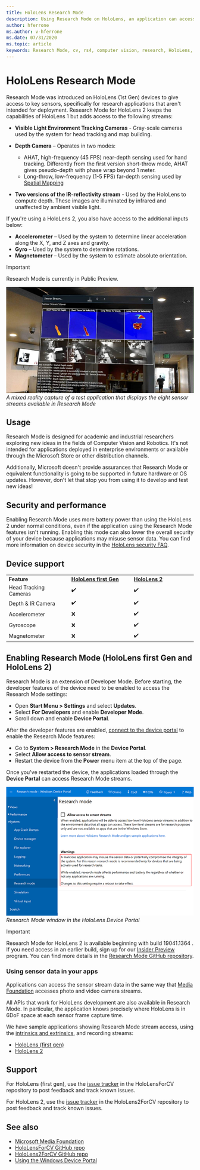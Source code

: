```yaml
---
title: HoloLens Research Mode
description: Using Research Mode on HoloLens, an application can access key device sensor streams (depth, environment tracking, and IR-reflectivity).
author: hferrone
ms.author: v-hferrone
ms.date: 07/31/2020
ms.topic: article
keywords: Research Mode, cv, rs4, computer vision, research, HoloLens, HoloLens 2
---
```



# HoloLens Research Mode

Research Mode was introduced on HoloLens (1st Gen) devices to give access to key sensors, specifically for research applications that aren't intended for deployment.  Research Mode for HoloLens 2 keeps the capabilities of HoloLens 1 but adds access to the following streams:

* **Visible Light Environment Tracking Cameras** - Gray-scale cameras used by the system for head tracking and map building.
* **Depth Camera** – Operates in two modes:  
    + AHAT, high-frequency (45 FPS) near-depth sensing used for hand tracking. Differently from the first version short-throw mode, AHAT gives pseudo-depth with phase wrap beyond 1 meter. 
    + Long-throw, low-frequency (1-5 FPS) far-depth sensing used by [Spatial Mapping](../../design/spatial-mapping.md)

* **Two versions of the IR-reflectivity stream** - Used by the HoloLens to compute depth. These images are illuminated by infrared and unaffected by ambient visible light.

If you're using a HoloLens 2, you also have access to the additional inputs below:

* **Accelerometer** – Used by the system to determine linear acceleration along the X, Y, and Z axes and gravity.
* **Gyro** – Used by the system to determine rotations.
* **Magnetometer** – Used by the system to estimate absolute orientation.

> [!IMPORTANT]
> Research Mode is currently in Public Preview. 

![Research Mode app screenshot](images/sensor-stream-viewer.jpg)<br>
*A mixed reality capture of a test application that displays the eight sensor streams available in Research Mode*

## Usage

Research Mode is designed for academic and industrial researchers exploring new ideas in the fields of Computer Vision and Robotics.  It's not intended for applications deployed in enterprise environments or available through the Microsoft Store or other distribution channels.

Additionally, Microsoft doesn't provide assurances that Research Mode or equivalent functionality is going to be supported in future hardware or OS updates. However, don't let that stop you from using it to develop and test new ideas!

## Security and performance

Enabling Research Mode uses more battery power than using the HoloLens 2 under normal conditions, even if the application using the Research Mode features isn't running.  Enabling this mode can also lower the overall security of your device because applications may misuse sensor data.  You can find more information on device security in the [HoloLens security FAQ](/hololens/hololens-faq-security).  

## Device support
<table>
    <colgroup>
    <col width="33%" />
    <col width="33%" />
    <col width="33%" /> 
    </colgroup>
    <tr>
        <td><strong>Feature</strong></td>
        <td><a href="/hololens/hololens1-hardware"><strong>HoloLens first Gen</strong></a></td>
        <td><a href="/hololens/hololens2-hardware"><strong>HoloLens 2</strong></a></td>
    </tr>
     <tr>
        <td>Head Tracking Cameras</td>
        <td>✔️</td>
        <td>✔️</td>
    </tr>
    <tr>
        <td>Depth & IR Camera</td>
        <td>✔️</td>
        <td>✔️</td>
    </tr>
    <tr>
        <td>Accelerometer</td>
        <td>❌</td>
        <td>✔️</td>
    </tr>
    <tr>
        <td>Gyroscope</td>
        <td>❌</td>
        <td>✔️</td>
    </tr>
    <tr>
        <td>Magnetometer</td>
        <td>❌</td>
        <td>✔️</td>
    </tr>
</table>

## Enabling Research Mode (HoloLens first Gen and HoloLens 2)

Research Mode is an extension of Developer Mode. Before starting, the developer features of the device need to be enabled to access the Research Mode settings: 

* Open **Start Menu > Settings** and select **Updates**.
* Select **For Developers** and enable **Developer Mode**.
* Scroll down and enable **Device Portal**.

After the developer features  are enabled, [connect to the device portal](/windows/uwp/debug-test-perf/device-portal-hololens) to enable the Research Mode features:

* Go to **System > Research Mode** in the **Device Portal**.
* Select **Allow access to sensor stream**.
* Restart the device from the **Power** menu item at the top of the page.

Once you've restarted the device, the applications loaded through the **Device Portal** can access Research Mode streams.

![Research Mode tab of HoloLens Device Portal](images/ResearchModeDevPortal.png)<br>
*Research Mode window in the HoloLens Device Portal*

> [!IMPORTANT]
> Research Mode for HoloLens 2 is available beginning with build 19041.1364 . If you need access in an earlier build, sign up for our [Insider Preview](/hololens/hololens-insider) program. You can find more details in the [Research Mode GitHub repository](https://github.com/microsoft/HoloLens2ForCV).

### Using sensor data in your apps

Applications can access the sensor stream data in the same way that [Media Foundation](/windows/win32/medfound/microsoft-media-foundation-sdk) accesses photo and video camera streams. 

All APIs that work for HoloLens development are also available in Research Mode. In particular, the application  knows precisely where HoloLens is in 6DoF space at each sensor frame capture time.

We have sample applications showing Research Mode stream access, using the [intrinsics and extrinsics](/windows/mixed-reality/locatable-camera#locating-the-device-camera-in-the-world), and recording streams:
* [HoloLens (first gen)](https://github.com/Microsoft/HoloLensForCV)
* [HoloLens 2](https://github.com/microsoft/HoloLens2ForCV)

## Support

For HoloLens (first gen), use the [issue tracker](https://github.com/Microsoft/HololensForCV/issues) in the HoloLensForCV repository to post feedback and track known issues.

For HoloLens 2, use the [issue tracker](https://github.com/microsoft/HoloLens2ForCV/issues) in the HoloLens2ForCV repository to post feedback and track known issues.

## See also

* [Microsoft Media Foundation](/windows/win32/medfound/microsoft-media-foundation-sdk)
* [HoloLensForCV GitHub repo](https://github.com/Microsoft/HoloLensForCV)
* [HoloLens2ForCV GitHub repo](https://github.com/microsoft/HoloLens2ForCV)
* [Using the Windows Device Portal](using-the-windows-device-portal.md)